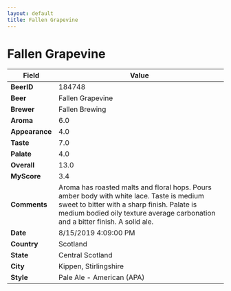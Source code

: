 ```yaml
---
layout: default
title: Fallen Grapevine
---
```


# Fallen Grapevine

| Field         | Value     |
|---------------|-----------|
| **BeerID** | 184748 |
| **Beer** | Fallen Grapevine |
| **Brewer** | Fallen Brewing |
| **Aroma** | 6.0 |
| **Appearance** | 4.0 |
| **Taste** | 7.0 |
| **Palate** | 4.0 |
| **Overall** | 13.0 |
| **MyScore** | 3.4 |
| **Comments** | Aroma has roasted malts and floral hops. Pours amber body with white lace. Taste is medium sweet to bitter with a sharp finish. Palate is medium bodied oily texture average carbonation and a bitter finish. A solid ale. |
| **Date** | 8/15/2019 4:09:00 PM |
| **Country** | Scotland |
| **State** | Central Scotland |
| **City** | Kippen, Stirlingshire |
| **Style** | Pale Ale - American (APA) |

